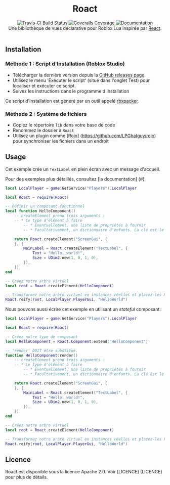 <h1 align="center">Roact</h1>
<div align="center">
	<a href="https://travis-ci.org/Roblox/roact">
		<img src="https://api.travis-ci.org/Roblox/roact.svg?branch=master" alt="Travis-CI Build Status" />
	</a>
	<a href="https://coveralls.io/github/Roblox/roact?branch=master">
		<img src="https://coveralls.io/repos/github/Roblox/roact/badge.svg?branch=master" alt="Coveralls Coverage" />
	</a>
	<a href="https://roblox.github.io/roact">
		<img src="https://img.shields.io/badge/docs-website-green.svg" alt="Documentation" />
	</a>
</div>

<div align="center">
	Une bibliothèque de vues déclarative pour Roblox Lua inspirée par <a href="https://reactjs.org">React</a>.
</div>

<div>&nbsp;</div>

## Installation

### Méthode 1 : Script d'Installation  (Roblox Studio)
* Télécharger la dernière version depuis la [GitHub releases page](https://github.com/Roblox/Roact/releases).
* Utilisez le menu 'Exécuter le script' (situé dans l'onglet Test) pour localiser et exécuter ce script.
* Suivez les instructions dans le programme d'installation

Ce script d'installation est généré par un outil appelé [rbxpacker](https://github.com/LPGhatguy/rbxpacker).

### Méthode 2 : Système de fichiers
* Copiez le répertoire `lib` dans votre base de code
* Renommez le dossier à `Roact`
* Utilisez un plugin comme [Rojo] (https://github.com/LPGhatguy/rojo) pour synchroniser les fichiers dans un endroit

## Usage
Cet exemple crée un `TextLabel` en plein écran avec un message d'accueil.

Pour des exemples plus détaillés, consultez [la documentation] (#).

```lua
local LocalPlayer = game:GetService("Players").LocalPlayer

local Roact = require(Roact)

-- Définir un composant fonctionnel
local function HelloComponent()
	-- createElement prend trois arguments :
	-- * Le type d'élément à faire
        -- * Éventuellement, une liste de propriétés à fournir
        -- * Facultativement, un dictionnaire d'enfants. La clé est le nom de cet enfant

	return Roact.createElement("ScreenGui", {
	}, {
		MainLabel = Roact.createElement("TextLabel", {
			Text = "Hello, world!",
			Size = UDim2.new(1, 0, 1, 0),
		}),
	})
end

-- Créez notre arbre virtuel
local root = Roact.createElement(HelloComponent)

-- Transformez notre arbre virtuel en instances réelles et placez-les PlayerGui
Roact.reify(root, LocalPlayer.PlayerGui, "HelloWorld")
```

Nous pouvons aussi écrire cet exemple en utilisant un *stateful* composant:

```lua
local LocalPlayer = game:GetService("Players").LocalPlayer

local Roact = require(Roact)

-- Créez notre type de composant
local HelloComponent = Roact.Component:extend("HelloComponent")

-- 'render' DOIT être substitué.
function HelloComponent:render()
	-- createElement prend trois arguments :
	-- * Le type d'élément à faire
        -- * Éventuellement, une liste de propriétés à fournir
        -- * Facultativement, un dictionnaire d'enfants. La clé est le nom de cet enfant

	return Roact.createElement("ScreenGui", {
	}, {
		MainLabel = Roact.createElement("TextLabel", {
			Text = "Hello, world!",
			Size = UDim2.new(1, 0, 1, 0),
		}),
	})
end

-- Créez notre arbre virtuel
local root = Roact.createElement(HelloComponent)

-- Transformez notre arbre virtuel en instances réelles et placez-les PlayerGui
Roact.reify(root, LocalPlayer.PlayerGui, "HelloWorld")
```

## Licence
Roact est disponible sous la licence Apache 2.0. Voir [LICENCE] (LICENCE) pour plus de détails.
